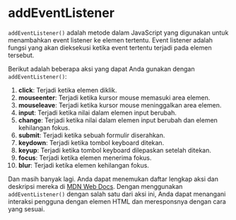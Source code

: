 # addEventListener

`addEventListener()` adalah metode dalam JavaScript yang digunakan untuk menambahkan event listener ke elemen tertentu. Event listener adalah fungsi yang akan dieksekusi ketika event tertentu terjadi pada elemen tersebut.

Berikut adalah beberapa aksi yang dapat Anda gunakan dengan `addEventListener()`:

1. **click**: Terjadi ketika elemen diklik.
2. **mouseenter**: Terjadi ketika kursor mouse memasuki area elemen.
3. **mouseleave**: Terjadi ketika kursor mouse meninggalkan area elemen.
4. **input**: Terjadi ketika nilai dalam elemen input berubah.
5. **change**: Terjadi ketika nilai dalam elemen input berubah dan elemen kehilangan fokus.
6. **submit**: Terjadi ketika sebuah formulir diserahkan.
7. **keydown**: Terjadi ketika tombol keyboard ditekan.
8. **keyup**: Terjadi ketika tombol keyboard dilepaskan setelah ditekan.
9. **focus**: Terjadi ketika elemen menerima fokus.
10. **blur**: Terjadi ketika elemen kehilangan fokus.

Dan masih banyak lagi. Anda dapat menemukan daftar lengkap aksi dan deskripsi mereka di [MDN Web Docs](https://developer.mozilla.org/en-US/docs/Web/Events). Dengan menggunakan `addEventListener()` dengan salah satu dari aksi ini, Anda dapat menangani interaksi pengguna dengan elemen HTML dan meresponsnya dengan cara yang sesuai.
